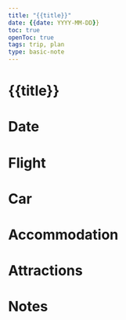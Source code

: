 ```yaml
---
title: "{{title}}"
date: {{date: YYYY-MM-DD}}
toc: true
openToc: true
tags: trip, plan
type: basic-note
---
```

# {{title}}

# Date

# Flight

# Car

# Accommodation

# Attractions

# Notes